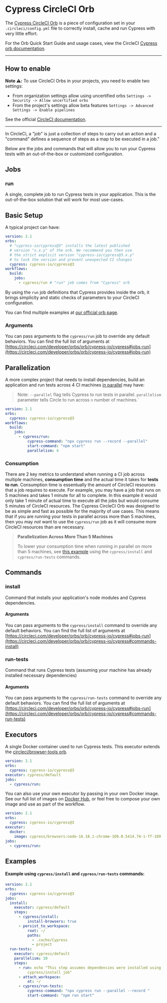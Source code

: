 # Cypress CircleCI Orb

The [Cypress CircleCI Orb](https://github.com/cypress-io/circleci-orb) is a
piece of configuration set in your `.circleci/config.yml` file to correctly
install, cache and run Cypress with very little effort.

For the Orb Quick Start Guide and usage cases, view the CircleCI
[Cypress orb documentation](https://circleci.com/developer/orbs/orb/cypress-io/cypress).

---

## How to enable

**Note ⚠️:** To use CircleCI Orbs in your projects, you need to enable two settings:

- From organization settings allow using uncertified orbs `Settings -> Security -> Allow uncertified orbs`
- From the project's settings allow beta features `Settings -> Advanced Settings -> Enable pipelines`

See the official [CircleCI documentation](https://circleci.com/docs/2.0/using-orbs/).

---

In CircleCi, a "job" is just a collection of steps to carry out an action and a "command" defines a sequence of steps as a map to be executed in a job."

Below are the jobs and commands that will allow you to run your Cypress tests with an out-of-the-box or customized configuration.

## Jobs

### run

A single, complete job to run Cypress tests in your application. This is the out-of-the-box solution that will work for most use-cases.

## Basic Setup

A typical project can have:

```yaml
version: 2.1
orbs:
  # "cypress-io/cypress@3" installs the latest published
  # version "s.x.y" of the orb. We recommend you then use
  # the strict explicit version "cypress-io/cypress@3.x.y"
  # to lock the version and prevent unexpected CI changes
  cypress: cypress-io/cypress@3
workflows:
  build:
    jobs:
      - cypress/run # "run" job comes from "Cypress" orb
```

By using the `run` job definitions that Cypress provides inside the orb, it
brings simplicity and static checks of parameters to your CircleCI
configuration.

You can find multiple examples at
[our official orb page](https://circleci.com/developer/orbs/orb/cypress-io/cypress).

### Arguments

You can pass arguments to the `cypress/run` job to override any default behaviors. You can find the full list of arguments at [https://circleci.com/developer/orbs/orb/cypress-io/cypress#jobs-run](https://circleci.com/developer/orbs/orb/cypress-io/cypress#jobs-run)

## Parallelization

A more complex project that needs to install dependencies, build an application
and run tests across 4 CI machines [in parallel](/guides/guides/parallelization)
may have:

> Note: `--parallel` flag tells Cypress to run tests in parallel. `parallelism` parameter tells Circle to run across `n` number of machines.`

```yaml
version: 2.1
orbs:
  cypress: cypress-io/cypress@3
workflows:
  build:
    jobs:
      - cypress/run:
          cypress-command: "npx cypress run --record --parallel"
          start-command: "npm start"
          parallelism: 4
```

### Consumption

There are 2 key metrics to understand when running a CI job across multiple
machines, **consumption time** and the actual time it takes for **tests to run**.
Consumption time is essentually the amount of CircleCI resources that a job requires
to execute. For example, you may have a job that runs on 5 machines and takes 1 minute
for all to complete. In this example it would only take 1 minute of actual time to execute
all the jobs but would consume 5 minutes of CircleCI resources. The Cypress CircleCI Orb
was designed to be as simple and fast as possible for the majority of use cases.
This means that if you are running your tests in parallel across more than 5
machines, then you may _not_ want to use the `cypress/run` job as it will consume
more CircleCI resources than are necessary.

> **Parallelization Across More Than 5 Machines**
>
> To lower your consumption time when running in parallel on more than 5 machines,
> see [this example](https://circleci.com/developer/orbs/orb/cypress-io/cypress#usage-commands) using the `cypress/install` and
> `cypress/run-tests` commands.

## Commands

### install

Command that installs your application's node modules and Cypress dependencies.

#### Arguments

You can pass arguments to the `cypress/install` command to override any default behaviors. You can find the full list of arguments at [https://circleci.com/developer/orbs/orb/cypress-io/cypress#jobs-run](https://circleci.com/developer/orbs/orb/cypress-io/cypress#commands-install)

### run-tests

Command that runs Cypress tests (assuming your machine has already installed
necessary dependencies)

#### Arguments

You can pass arguments to the `cypress/run-tests` command to override any default behaviors. You can find the full list of arguments at [https://circleci.com/developer/orbs/orb/cypress-io/cypress#jobs-run](https://circleci.com/developer/orbs/orb/cypress-io/cypress#commands-run-tests)

## Executors

A single Docker container used to run Cypress tests. This executor extends the [circleci/browser-tools orb](https://circleci.com/developer/orbs/orb/circleci/browser-tools).

```yaml
version: 2.1
orbs:
  cypress: cypress-io/cypress@3
executor: cypress/default
jobs:
  - cypress/run:
```

You can also use your own executor by passing in your own Docker image. See our full list of images on [Docker Hub](https://hub.docker.com/r/cypress/browsers/tags), or feel free to compose your own image and use as part of the workflow.

```yaml
version: 2.1
orbs:
  cypress: cypress-io/cypress@3
executor:
  docker:
    image: cypress/browsers:node-16.18.1-chrome-109.0.5414.74-1-ff-109.0-edge-109.0.1518.52-1 # your Docker image here
jobs:
  - cypress/run:
```

## Examples

#### Example using `cypress/install` and `cypress/run-tests` commands:

```yaml
version: 2.1
orbs:
  cypress: cypress-io/cypress@3
jobs:
  install:
    executor: cypress/default
    steps:
      - cypress/install:
          install-browsers: true
      - persist_to_workspace:
          root: ~/
          paths:
            - .cache/Cypress
            - project
  run-tests:
    executor: cypress/default
    parallelism: 10
    steps:
      - run: echo "This step assumes dependencies were installed using the
          cypress/install job"
      - attach_workspace:
          at: ~/
      - cypress/run-tests:
          cypress-command: "npx cypress run --parallel --record "
          start-command: "npm run start"
```
